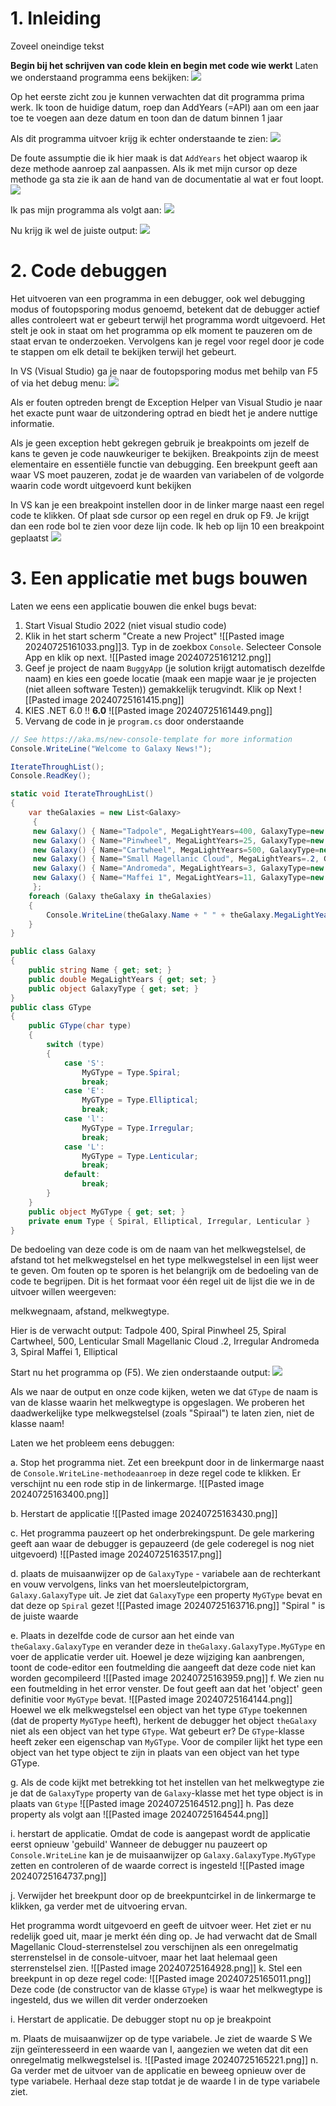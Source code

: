 # 1. Inleiding
Zoveel oneindige tekst

**Begin bij het schrijven van code klein en begin met code wie werkt**
Laten we onderstaand programma eens bekijken:
![](https://apwt.gitbook.io/~gitbook/image?url=https%3A%2F%2F4058530821-files.gitbook.io%2F%7E%2Ffiles%2Fv0%2Fb%2Fgitbook-legacy-files%2Fo%2Fassets%252Fg-pro-software-testing%252F-MHgWu5d74bNjGKx3VEd%252F-MHgWzvXMUbVXbBcvkGC%252F2.png%3Fgeneration%3D1600622429670231%26alt%3Dmedia&width=400&dpr=2&quality=100&sign=b17ad68d&sv=1)

Op het eerste zicht zou je kunnen verwachten dat dit programma prima werk. Ik toon de huidige datum, roep dan AddYears (=API) aan om een jaar toe te voegen aan deze datum en toon dan de datum binnen 1 jaar

Als dit programma uitvoer krijg ik echter onderstaande te zien:
![](https://apwt.gitbook.io/~gitbook/image?url=https%3A%2F%2F4058530821-files.gitbook.io%2F%7E%2Ffiles%2Fv0%2Fb%2Fgitbook-legacy-files%2Fo%2Fassets%252Fg-pro-software-testing%252F-MHgWu5d74bNjGKx3VEd%252F-MHgWzvYZF3kmrVYY4o-%252F3.png%3Fgeneration%3D1600622429703538%26alt%3Dmedia&width=400&dpr=2&quality=100&sign=3d7f971b&sv=1)

De foute assumptie die ik hier maak is dat `AddYears` het object waarop ik deze methode aanroep zal aanpassen. Als ik met mijn cursor op deze methode ga sta zie ik aan de hand van de documentatie al wat er fout loopt.
![](https://apwt.gitbook.io/~gitbook/image?url=https%3A%2F%2F4058530821-files.gitbook.io%2F%7E%2Ffiles%2Fv0%2Fb%2Fgitbook-legacy-files%2Fo%2Fassets%252Fg-pro-software-testing%252F-MHgWu5d74bNjGKx3VEd%252F-MHgWzvZfoTTEYBMEu40%252F4.png%3Fgeneration%3D1600622429670738%26alt%3Dmedia&width=768&dpr=4&quality=100&sign=dc11dc61&sv=1)

Ik pas mijn programma als volgt aan:
![](https://apwt.gitbook.io/~gitbook/image?url=https%3A%2F%2F4058530821-files.gitbook.io%2F%7E%2Ffiles%2Fv0%2Fb%2Fgitbook-legacy-files%2Fo%2Fassets%252Fg-pro-software-testing%252F-MHgWu5d74bNjGKx3VEd%252F-MHgWzv_jThjlTaHdNG2%252F5.png%3Fgeneration%3D1600622429670317%26alt%3Dmedia&width=400&dpr=2&quality=100&sign=33710ffc&sv=1)

Nu krijg ik wel de juiste output:
![](https://apwt.gitbook.io/~gitbook/image?url=https%3A%2F%2F4058530821-files.gitbook.io%2F%7E%2Ffiles%2Fv0%2Fb%2Fgitbook-legacy-files%2Fo%2Fassets%252Fg-pro-software-testing%252F-MHgWu5d74bNjGKx3VEd%252F-MHgWzvaZOz-tRyTQ4H4%252F6.png%3Fgeneration%3D1600622429670139%26alt%3Dmedia&width=768&dpr=4&quality=100&sign=a1a20a1d&sv=1)

# 2. Code debuggen
Het uitvoeren van een programma in een debugger, ook wel debugging modus of foutopsporing modus genoemd, betekent dat de debugger actief alles controleert wat er gebeurt terwijl het programma wordt uitgevoerd. Het stelt je ook in staat om het programma op elk moment te pauzeren om de staat ervan te onderzoeken. Vervolgens kan je regel voor regel door je code te stappen om elk detail te bekijken terwijl het gebeurt.

In VS (Visual Studio) ga je naar de foutopsporing modus met behilp van F5 of via het debug menu:
![](https://apwt.gitbook.io/~gitbook/image?url=https%3A%2F%2F4058530821-files.gitbook.io%2F%7E%2Ffiles%2Fv0%2Fb%2Fgitbook-legacy-files%2Fo%2Fassets%252Fg-pro-software-testing%252F-MHgWu5d74bNjGKx3VEd%252F-MHgWzvbLJwqQMdUD-I0%252F7.png%3Fgeneration%3D1600622429670310%26alt%3Dmedia&width=768&dpr=4&quality=100&sign=caa8e971&sv=1)

Als er fouten optreden brengt de Exception Helper van Visual Studio je naar het exacte punt waar de uitzondering optrad en biedt het je andere nuttige informatie.

Als je geen exception hebt gekregen gebruik je breakpoints om jezelf de kans te geven je code nauwkeuriger te bekijken. Breakpoints zijn de meest elementaire en essentiële functie van debugging. Een breekpunt geeft aan waar VS moet pauzeren, zodat je de waarden van variabelen of de volgorde waarin code wordt uitgevoerd kunt bekijken

In VS kan je een breakpoint instellen door in de linker marge naast een regel code te klikken. Of plaat sde cursor op een regel en druk op F9. Je krijgt dan een rode bol te zien voor deze lijn code. Ik heb op lijn 10 een breakpoint geplaatst
![](https://apwt.gitbook.io/~gitbook/image?url=https%3A%2F%2F4058530821-files.gitbook.io%2F%7E%2Ffiles%2Fv0%2Fb%2Fgitbook-legacy-files%2Fo%2Fassets%252Fg-pro-software-testing%252F-MHgWu5d74bNjGKx3VEd%252F-MHgWzvcgI0iaTtIXgMJ%252F8.png%3Fgeneration%3D1600622429673498%26alt%3Dmedia&width=400&dpr=2&quality=100&sign=64448163&sv=1)

# 3. Een applicatie met bugs bouwen
Laten we eens een applicatie bouwen die enkel bugs bevat:
1. Start Visual Studio 2022 (niet visual studio code)
2. Klik in het start scherm "Create a new Project"
![[Pasted image 20240725161033.png]]3. Typ in de zoekbox `Console`. Selecteer Console App en klik op next.
![[Pasted image 20240725161212.png]]
4. Geef je project de naam `BuggyApp` (je solution krijgt automatisch dezelfde naam) en kies een goede locatie (maak een mapje waar je je projecten (niet alleen software Testen)) gemakkelijk terugvindt. Klik op Next
![[Pasted image 20240725161415.png]]
5. KIES .NET 6.0 !! **6.0**
![[Pasted image 20240725161449.png]]
6. Vervang de code in je `program.cs` door onderstaande
``` cs
// See https://aka.ms/new-console-template for more information
Console.WriteLine("Welcome to Galaxy News!");

IterateThroughList();
Console.ReadKey();

static void IterateThroughList()
{
    var theGalaxies = new List<Galaxy>
     {
     new Galaxy() { Name="Tadpole", MegaLightYears=400, GalaxyType=new GType('S')},
     new Galaxy() { Name="Pinwheel", MegaLightYears=25, GalaxyType=new GType('S')},
     new Galaxy() { Name="Cartwheel", MegaLightYears=500, GalaxyType=new GType('L')},
     new Galaxy() { Name="Small Magellanic Cloud", MegaLightYears=.2, GalaxyType=new GType('I')},
     new Galaxy() { Name="Andromeda", MegaLightYears=3, GalaxyType=new GType('S')},
     new Galaxy() { Name="Maffei 1", MegaLightYears=11, GalaxyType=new GType('E')}
     };
    foreach (Galaxy theGalaxy in theGalaxies)
    {
        Console.WriteLine(theGalaxy.Name + " " + theGalaxy.MegaLightYears + ", " + theGalaxy.GalaxyType);
    }
}

public class Galaxy
{
    public string Name { get; set; }
    public double MegaLightYears { get; set; }
    public object GalaxyType { get; set; }
}
public class GType
{
    public GType(char type)
    {
        switch (type)
        {
            case 'S':
                MyGType = Type.Spiral;
                break;
            case 'E':
                MyGType = Type.Elliptical;
                break;
            case 'l':
                MyGType = Type.Irregular;
                break;
            case 'L':
                MyGType = Type.Lenticular;
                break;
            default:
                break;
        }
    }
    public object MyGType { get; set; }
    private enum Type { Spiral, Elliptical, Irregular, Lenticular }
}
```

De bedoeling van deze code is om de naam van het melkwegstelsel, de afstand tot het melkwegstelsel en het type melkwegstelsel in een lijst weer te geven. Om fouten op te sporen is het belangrijk om de bedoeling van de code te begrijpen. Dit is het formaat voor één regel uit de lijst die we in de uitvoer willen weergeven:

melkwegnaam, afstand, melkwegtype.

Hier is de verwacht output:
Tadpole 400, Spiral 
Pinwheel 25, Spiral 
Cartwheel, 500, Lenticular 
Small Magellanic Cloud .2, Irregular 
Andromeda 3, Spiral 
Maffei 1, Elliptical

Start nu het programma op (F5). We zien onderstaande output:
![](https://apwt.gitbook.io/~gitbook/image?url=https%3A%2F%2F4058530821-files.gitbook.io%2F%7E%2Ffiles%2Fv0%2Fb%2Fgitbook-x-prod.appspot.com%2Fo%2Fspaces%252F-MGtJKh7Wy8QD_tjgVdu%252Fuploads%252FcssA93igQyqCndJTzDZX%252Fimage.png%3Falt%3Dmedia%26token%3Dc2aa8376-93df-4e52-b20e-5446fd22fd2d&width=768&dpr=4&quality=100&sign=750c8750&sv=1)

Als we naar de output en onze code kijken, weten we dat `GType` de naam is van de klasse waarin het melkwegtype is opgeslagen. We proberen het daadwerkelijke type melkwegstelsel (zoals "Spiraal") te laten zien, niet de klasse naam!

Laten we het probleem eens debuggen:

a. Stop het programma niet. Zet een breekpunt door in de linkermarge naast de `Console.WriteLine-methodeaanroep` in deze regel code te klikken. Er verschijnt nu een rode stip in de linkermarge. 
![[Pasted image 20240725163400.png]]

b. Herstart de applicatie
![[Pasted image 20240725163430.png]]

c. Het programma pauzeert op het onderbrekingspunt. De gele markering geeft aan waar de debugger is gepauzeerd (de gele coderegel is nog niet uitgevoerd)
![[Pasted image 20240725163517.png]]

d. plaats de muisaanwijzer op de `GalaxyType` - variabele aan de rechterkant en vouw vervolgens, links van het moersleutelpictorgram, `Galaxy.GalaxyType` uit. Je ziet dat `GalaxyType` een property `MyGType` bevat en dat deze op `Spiral` gezet
![[Pasted image 20240725163716.png]]
"Spiral " is de juiste waarde

e. Plaats in dezelfde code de cursor aan het einde van `theGalaxy.GalaxyType` en verander deze in `theGalaxy.GalaxyType.MyGType` en voer de applicatie verder uit. 
Hoewel je deze wijziging kan aanbrengen, toont de code-editor een foutmelding die aangeeft dat deze code niet kan worden gecompileerd
![[Pasted image 20240725163959.png]]
f. We zien nu een foutmelding in het error venster. De fout geeft aan dat het 'object' geen definitie voor `MyGType` bevat.
![[Pasted image 20240725164144.png]]
Hoewel we elk melkwegstelsel een object van het type `GType` toekennen (dat de property `MyGType` heeft), herkent de debugger het object `theGalaxy` niet als een object van het type `GType`. Wat gebeurt er? De `GType`-klasse heeft zeker een eigenschap van `MyGType`. Voor de compiler lijkt het type een object van het type object te zijn in plaats van een object van het type GType.

g. Als de code kijkt met betrekking tot het instellen van het melkwegtype zie je dat de `GalaxyType` property van de `Galaxy`-klasse met het type object is in plaats van `Gtype`
![[Pasted image 20240725164512.png]]
h. Pas deze property als volgt aan
![[Pasted image 20240725164544.png]]

i. herstart de applicatie. Omdat de code is aangepast wordt de applicatie eerst opnieuw 'gebuild'
Wanneer de debugger nu pauzeert op `Console.WriteLine` kan je de muisaanwijzer op `Galaxy.GalaxyType.MyGType` zetten en controleren of de waarde correct is ingesteld
![[Pasted image 20240725164737.png]]

j. Verwijder het breekpunt door op de breekpuntcirkel in de linkermarge te klikken, ga verder met de uitvoering ervan.

Het programma wordt uitgevoerd en geeft de uitvoer weer. Het ziet er nu redelijk goed uit, maar je merkt één ding op. Je had verwacht dat de Small Magellanic Cloud-sterrenstelsel zou verschijnen als een onregelmatig sterrenstelsel in de console-uitvoer, maar het laat helemaal geen sterrenstelsel zien.
![[Pasted image 20240725164928.png]]
k. Stel een breekpunt in op deze regel code:
![[Pasted image 20240725165011.png]]
Deze code (de constructor van de klasse `GType`) is waar het melkwegtype is ingesteld, dus we willen dit verder onderzoeken

i. Herstart de applicatie. De debugger stopt nu op je breakpoint

m. Plaats de muisaanwijzer op de type variabele. Je ziet de waarde S We zijn geïnteresseerd in een waarde van I, aangezien we weten dat dit een onregelmatig melkwegstelsel is.
![[Pasted image 20240725165221.png]]
n. Ga verder met de uitvoer van de applicatie en beweeg opnieuw over de type variabele. Herhaal deze stap totdat je de waarde I in de type variabele ziet.